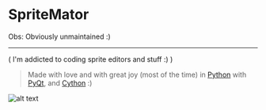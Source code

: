 SpriteMator
============

Obs: Obviously unmaintained :)

------------
( I'm addicted to coding sprite editors and stuff :) )
> Made with love and with great joy (most of the time) in [Python][1] with [PyQt][2], and [Cython][3] :)


[1]: http://www.python.org
[2]: http://www.riverbankcomputing.co.uk/software/pyqt/intro
[3]: http://cython.org/

![alt text](https://github.com/rafaelvasco/SpriteMator/blob/master/spritemator.PNG "Screeshot")
